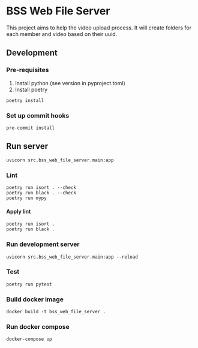 # BSS Web File Server

This project aims to help the video upload process.
It will create folders for each member and video
based on their uuid.

## Development

### Pre-requisites

1. Install python (see version in pyproject.toml)
2. Install poetry

```shell
poetry install
```

### Set up commit hooks

```shell
pre-commit install
```

## Run server

```shell
uvicorn src.bss_web_file_server.main:app
```

### Lint

```shell
poetry run isort . --check
poetry run black . --check
poetry run mypy
```

#### Apply lint

```shell
poetry run isort .
poetry run black .
```

### Run development server

```shell
uvicorn src.bss_web_file_server.main:app --reload
```


### Test

```shell
poetry run pytest
```

### Build docker image

```shell
docker build -t bss_web_file_server .
```

### Run docker compose

```shell
docker-compose up
```
